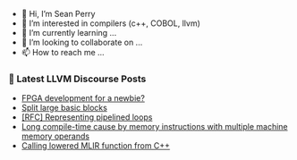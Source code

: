 - 👋 Hi, I’m Sean Perry
- 👀 I’m interested in compilers (c++, COBOL, llvm)
- 🌱 I’m currently learning ...
- 💞️ I’m looking to collaborate on ...
- 📫 How to reach me ...

<!---
s66perry/s66perry is a ✨ special ✨ repository because its `README.md` (this file) appears on your GitHub profile.
You can click the Preview link to take a look at your changes.
--->
### 📕 Latest LLVM Discourse Posts

<!-- DISCOURSE-LLVM:START -->
- [FPGA development for a newbie?](https://discourse.llvm.org/t/fpga-development-for-a-newbie/63311#post_3)
- [Split large basic blocks](https://discourse.llvm.org/t/split-large-basic-blocks/63578#post_6)
- [[RFC] Representing pipelined loops](https://discourse.llvm.org/t/rfc-representing-pipelined-loops/4171?page=2#post_32)
- [Long compile-time cause by memory instructions with multiple machine memory operands](https://discourse.llvm.org/t/long-compile-time-cause-by-memory-instructions-with-multiple-machine-memory-operands/63659#post_1)
- [Calling lowered MLIR function from C++](https://discourse.llvm.org/t/calling-lowered-mlir-function-from-c/63633#post_2)
<!-- DISCOURSE-LLVM:END -->
